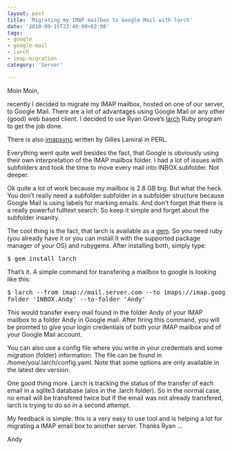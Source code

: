 ```yaml
---
layout: post
title: 'Migrating my IMAP mailbox to Google Mail with larch'
date: '2010-09-15T23:40:00+02:00'
tags:
- google
- google-mail
- larch
- imap-migration
category: 'Server'

---
```

<p>Moin Moin,</p>

<p>recently I decided to migrate my IMAP mailbox, hosted on one of our server, to Google Mail. There are a lot of advantages using Google Mail or any other (good) web based client. I decided to use Ryan Grove&#8217;s <a href="http://github.com/rgrove/larch" target="_blank">larch</a> Ruby program to get the job done.</p>

<p>There is also <a href="http://www.linux-france.org/prj/imapsync/" target="_blank">imapsync</a> written by Gilles Lamiral in PERL.
</p>
<p>
Everything went quite well besides the fact, that Google is obviously using their own interpretation of the IMAP mailbox folder. I had a lot of issues with subfolders and took the time to move every mail into INBOX.subfolder. Not deeper.
</p>
<p>
Ok quite a lot of work because my mailbox is 2.8&#160;GB big. But what the heck. You don&#8217;t really need a subfolder subfolder in a subfolder structure because Google Mail is using  labels for marking emails. And don&#8217;t forget that there is a really powerful fulltext search. So keep it simple and forget about the subfolder insanity.
</p>
<p>
The cool thing is the fact, that larch is available as a <a href="http://rubygems.org/" target="_blank">gem</a>. So you need ruby (you already have it or you can install it with the supported package manager of your OS) and rubygems. After installing both, simply type:
</p>
<pre>
$ gem install larch
</pre>

<p>
That&#8217;s it. A simple command for transfering a mailbox to google is looking like this:
</p>
<pre>
$ larch --from imap://mail.server.com --to imaps://imap.googlemail.com --from- \ <br/>folder 'INBOX.Andy' --to-folder 'Andy'
</pre>

<p>
This would transfer every mail found in the folder Andy of your IMAP mailbox to a folder Andy in Google mail. After firing this command, you will be promted to give your login credentials of both your IMAP mailbox and of your Google Mail account.
</p>
<p>
You can also use a config file where you write in your credentials and some migration (folder) information. The file can be found in /home/you/.larch/config.yaml. Note that some options are only available in the latest dev version.
</p>
<p>
One good thing more. Larch is tracking the status of the transfer of each email in a sqlite3 database (alos in the .larch folder). So in the normal case, no email will be transfered twice but if the email was not already transfered, larch is trying to do so in a second attempt.
</p>
<p>
My feedback is simple: this is a very easy to use tool and is helping a lot for migrating a IMAP email box to another server. Thanks Ryan &#8230;
</p>

Andy
